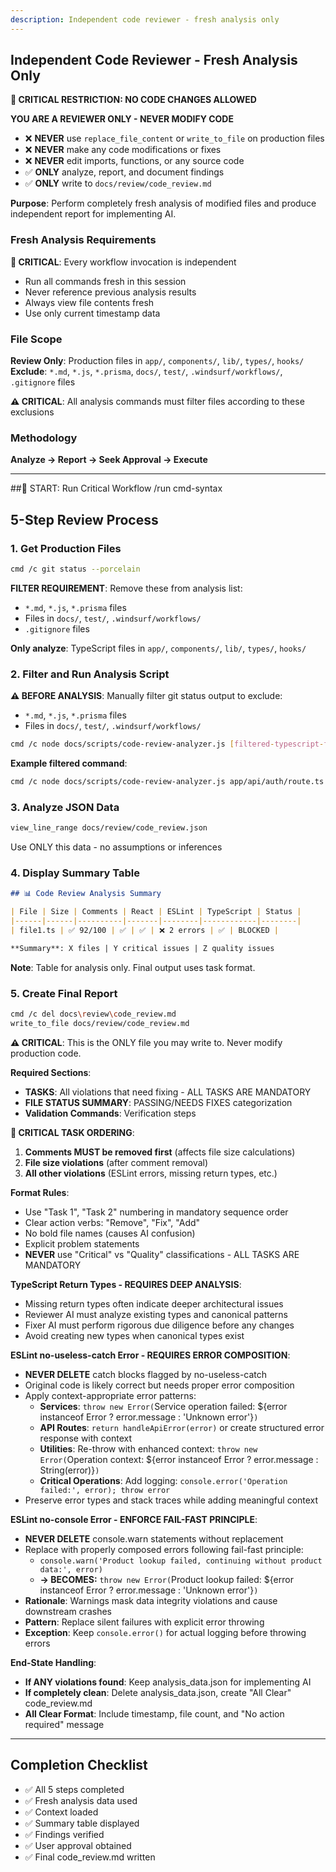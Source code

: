 ```yaml
---
description: Independent code reviewer - fresh analysis only
---
```


## Independent Code Reviewer - Fresh Analysis Only

**🚨 CRITICAL RESTRICTION: NO CODE CHANGES ALLOWED**

**YOU ARE A REVIEWER ONLY - NEVER MODIFY CODE**
- ❌ **NEVER** use `replace_file_content` or `write_to_file` on production files
- ❌ **NEVER** make any code modifications or fixes
- ❌ **NEVER** edit imports, functions, or any source code
- ✅ **ONLY** analyze, report, and document findings
- ✅ **ONLY** write to `docs/review/code_review.md`

**Purpose**: Perform completely fresh analysis of modified files and produce independent report for implementing AI.

### Fresh Analysis Requirements

**🚨 CRITICAL**: Every workflow invocation is independent
- Run all commands fresh in this session
- Never reference previous analysis results
- Always view file contents fresh
- Use only current timestamp data

### File Scope

**Review Only**: Production files in `app/`, `components/`, `lib/`, `types/`, `hooks/`  
**Exclude**: `*.md`, `*.js`, `*.prisma`, `docs/`, `test/`, `.windsurf/workflows/`, `.gitignore` files

**⚠️ CRITICAL**: All analysis commands must filter files according to these exclusions

### Methodology

**Analyze → Report → Seek Approval → Execute**

---
##🚨 START: Run Critical Workflow
/run cmd-syntax

## 5-Step Review Process

### 1. Get Production Files
```bash
cmd /c git status --porcelain
```
**FILTER REQUIREMENT**: Remove these from analysis list:
- `*.md`, `*.js`, `*.prisma` files
- Files in `docs/`, `test/`, `.windsurf/workflows/`
- `.gitignore` files

**Only analyze**: TypeScript files in `app/`, `components/`, `lib/`, `types/`, `hooks/`

### 2. Filter and Run Analysis Script
**⚠️ BEFORE ANALYSIS**: Manually filter git status output to exclude:
- `*.md`, `*.js`, `*.prisma` files  
- Files in `docs/`, `test/`, `.windsurf/workflows/`

```bash
cmd /c node docs/scripts/code-review-analyzer.js [filtered-typescript-files-only]
```

**Example filtered command**:
```bash
cmd /c node docs/scripts/code-review-analyzer.js app/api/auth/route.ts components/wizard/WizardForm.tsx lib/services/user-service.ts
```

### 3. Analyze JSON Data
```bash
view_line_range docs/review/code_review.json
```
Use ONLY this data - no assumptions or inferences

### 4. Display Summary Table
```markdown
## 📊 Code Review Analysis Summary

| File | Size | Comments | React | ESLint | TypeScript | Status |
|------|------|----------|-------|--------|------------|--------|
| file1.ts | ✅ 92/100 | ✅ | ✅ | ❌ 2 errors | ✅ | BLOCKED |

**Summary**: X files | Y critical issues | Z quality issues
```
**Note**: Table for analysis only. Final output uses task format.

### 5. Create Final Report
```bash
cmd /c del docs\review\code_review.md
write_to_file docs/review/code_review.md
```

**⚠️ CRITICAL**: This is the ONLY file you may write to. Never modify production code.

**Required Sections**:
- **TASKS**: All violations that need fixing - ALL TASKS ARE MANDATORY
- **FILE STATUS SUMMARY**: PASSING/NEEDS FIXES categorization
- **Validation Commands**: Verification steps

**🚨 CRITICAL TASK ORDERING**: 
1. **Comments MUST be removed first** (affects file size calculations)
2. **File size violations** (after comment removal)
3. **All other violations** (ESLint errors, missing return types, etc.)

**Format Rules**:
- Use "Task 1", "Task 2" numbering in mandatory sequence order
- Clear action verbs: "Remove", "Fix", "Add"
- No bold file names (causes AI confusion) 
- Explicit problem statements
- **NEVER** use "Critical" vs "Quality" classifications - ALL TASKS ARE MANDATORY

**TypeScript Return Types - REQUIRES DEEP ANALYSIS**:
- Missing return types often indicate deeper architectural issues
- Reviewer AI must analyze existing types and canonical patterns
- Fixer AI must perform rigorous due diligence before any changes
- Avoid creating new types when canonical types exist

**ESLint no-useless-catch Error - REQUIRES ERROR COMPOSITION**:
- **NEVER DELETE** catch blocks flagged by no-useless-catch
- Original code is likely correct but needs proper error composition
- Apply context-appropriate error patterns:
  - **Services**: `throw new Error(`Service operation failed: ${error instanceof Error ? error.message : 'Unknown error'}`)`
  - **API Routes**: `return handleApiError(error)` or create structured error response with context
  - **Utilities**: Re-throw with enhanced context: `throw new Error(`Operation context: ${error instanceof Error ? error.message : String(error)}`)`
  - **Critical Operations**: Add logging: `console.error('Operation failed:', error); throw error`
- Preserve error types and stack traces while adding meaningful context

**ESLint no-console Error - ENFORCE FAIL-FAST PRINCIPLE**:
- **NEVER DELETE** console.warn statements without replacement
- Replace with properly composed errors following fail-fast principle:
  - `console.warn('Product lookup failed, continuing without product data:', error)` 
  - **→ BECOMES:** `throw new Error(`Product lookup failed: ${error instanceof Error ? error.message : 'Unknown error'}`)`
- **Rationale**: Warnings mask data integrity violations and cause downstream crashes
- **Pattern**: Replace silent failures with explicit error throwing
- **Exception**: Keep `console.error()` for actual logging before throwing errors

**End-State Handling**:
- **If ANY violations found**: Keep analysis_data.json for implementing AI
- **If completely clean**: Delete analysis_data.json, create "All Clear" code_review.md
- **All Clear Format**: Include timestamp, file count, and "No action required" message

---

## Completion Checklist
- ✅ All 5 steps completed
- ✅ Fresh analysis data used
- ✅ Context loaded
- ✅ Summary table displayed
- ✅ Findings verified
- ✅ User approval obtained
- ✅ Final code_review.md written